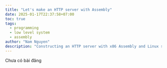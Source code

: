 ```yaml
---
title: "Let's make an HTTP server with Assembly"
date: 2025-01-17T22:37:58+07:00
toc: true
tags:
  - programming
  - low level system
  - assembly
author: "Nam Nguyen"
description: "Constructing an HTTP server with x86 Assembly and Linux syscalls"
---
```


Chưa có bài đăng
